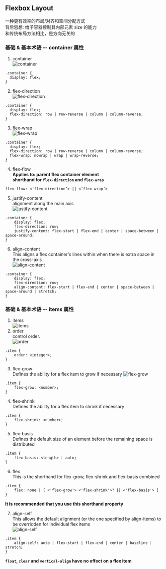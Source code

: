 ## Flexbox Layout  
一种更有效率的布局/对齐和空间分配方式  
背后思想: 给予容器控制其内部元素 size 的能力  
和传统布局方法相比，是方向无关的  

### 基础 & 基本术语 -- container 属性 
1. container  
![container](https://css-tricks.com/wp-content/uploads/2014/05/flex-container.svg)  
```  
.container {
  display: flex;
}
```  
2. flex-direction  
![flex-direction](https://css-tricks.com/wp-content/uploads/2014/05/flex-direction1.svg)  
```  
.container {
  display: flex;
  flex-direction: row | row-reverse | column | column-reverse;
}
```  
3. flex-wrap  
![flex-wrap](https://css-tricks.com/wp-content/uploads/2014/05/flex-wrap.svg)  
```  
.container {
  display: flex;
  flex-direction: row | row-reverse | column | column-reverse;
  flex-wrap: nowrap | wrap | wrap-reverse;
}
```  
4. flex-flow  
**Applies to: parent flex container element**  
**shorthand for `flex-direction` and `flex-wrap`**  
```  
flex-flow: <‘flex-direction’> || <‘flex-wrap’>  
```  
5. justify-content  
alignment along the main axis  
![justify-content](https://css-tricks.com/wp-content/uploads/2013/04/justify-content.svg)  
```  
.container {
    display: flex;
    flex-direction: row;
    justify-content: flex-start | flex-end | center | space-between | space-around;
}  
```  
6. align-content  
This aligns a flex container's lines within when there is extra space in the cross-axis  
![align-content](https://css-tricks.com/wp-content/uploads/2014/05/align-items.svg)
```  
.container {
    display: flex;
    flex-direction: row;
    align-content: flex-start | flex-end | center | space-between | space-around | stretch;
}  
```  

### 基础 & 基本术语 -- items 属性 
1. items  
![items](https://css-tricks.com/wp-content/uploads/2014/05/flex-items.svg)  
2. order  
control order.  
![order](https://css-tricks.com/wp-content/uploads/2013/04/order-2.svg)  
```  
.item {
    order: <integer>;  
}  
```  
3. flex-grow  
Defines the ability for a flex item to grow if necessary
![flex-grow](https://css-tricks.com/wp-content/uploads/2014/05/flex-grow.svg)  
```  
.item {
    flex-grow: <number>;  
}  
```  
4. flex-shrink  
Defines the ability for a flex item to shrink if necessary
```  
.item {
    flex-shrink: <number>;
}  
```  

5. flex-basis  
Defines the default size of an element before the remaining space is distributed
```  
.item {
    flex-basis: <length> | auto;  
}  
```  

6. flex  
This is the shorthand for flex-grow, flex-shrink and flex-basis combined  
```  
.item {
    flex: none | [ <'flex-grow'> <'flex-shrink'>? || <'flex-basis'> ]
}
```  
**It is recommended that you use this shorthand property**  

7. align-self  
This allows the default alignment (or the one specified by align-items) to be overridden for individual flex items  
![align-self](https://css-tricks.com/wp-content/uploads/2014/05/align-self.svg)  
```  
.item {  
    align-self: auto | flex-start | flex-end | center | baseline | stretch;  
}  
```  
**`float`, `clear` and `vertical-align` have no effect on a flex item**



